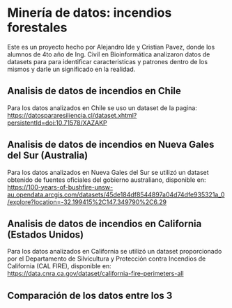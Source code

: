 ﻿# Minería de datos: incendios forestales
Este es un proyecto hecho por Alejandro Ide y Cristian Pavez, donde los alumnos de 4to año de Ing. Civil en Bioinformática analizaron datos de datasets para para identificar caracteristicas y patrones dentro de los mismos y darle un significado en la realidad.
## Analisis de datos de incendios en Chile
Para los datos analizados en Chile se uso un dataset de la pagina:
https://datospararesiliencia.cl/dataset.xhtml?persistentId=doi:10.71578/XAZAKP
## Analisis de datos de incendios en Nueva Gales del Sur (Australia)
Para los datos analizados en Nueva Gales del Sur se utilizó un dataset obtenido de fuentes oficiales del gobierno australiano, disponible en:
https://100-years-of-bushfire-unsw-au.opendata.arcgis.com/datasets/45de184df8544897a04d74dfe935321a_0/explore?location=-32.199415%2C147.349790%2C6.29

## Analisis de datos de incendios en California (Estados Unidos)
Para los datos analizados en California se utilizó un dataset proporcionado por el Departamento de Silvicultura y Protección contra Incendios de California (CAL FIRE), disponible en:
https://data.cnra.ca.gov/dataset/california-fire-perimeters-all

## Comparación de los datos entre los 3
